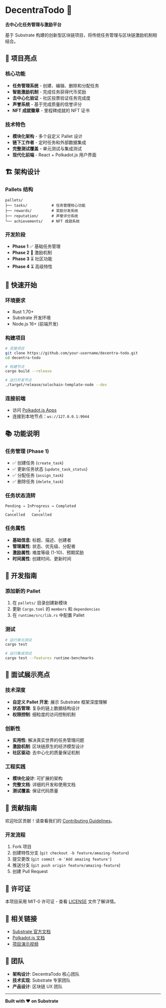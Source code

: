# DecentraTodo 🚀

**去中心化任务管理与激励平台**

基于 Substrate 构建的创新型区块链项目，将传统任务管理与区块链激励机制相结合。

## 🎯 项目亮点

### 核心功能
- **任务管理系统** - 创建、编辑、删除和分配任务
- **智能激励机制** - 完成任务获得代币奖励
- **去中心化验证** - 社区投票验证任务完成度
- **声誉系统** - 基于完成质量的信誉评分
- **NFT 成就徽章** - 里程碑成就的 NFT 证书

### 技术特色
- **模块化架构** - 多个自定义 Pallet 设计
- **链下工作者** - 定时任务和外部数据集成
- **完整测试覆盖** - 单元测试与集成测试
- **现代化前端** - React + Polkadot.js 用户界面

## 🏗️ 架构设计

### Pallets 结构
```
pallets/
├── tasks/           # 任务管理核心功能
├── rewards/         # 奖励分发系统
├── reputation/      # 声誉评分系统
└── achievements/    # NFT 成就系统
```

### 开发阶段
- **Phase 1** ✅ 基础任务管理
- **Phase 2** 🔄 激励机制
- **Phase 3** ⏳ 社区功能
- **Phase 4** ⏳ 高级特性

## 🚀 快速开始

### 环境要求
- Rust 1.70+
- Substrate 开发环境
- Node.js 16+ (前端开发)

### 构建项目
```bash
# 克隆项目
git clone https://github.com/your-username/decentra-todo.git
cd decentra-todo

# 构建节点
cargo build --release

# 运行开发节点
./target/release/solochain-template-node --dev
```

### 连接前端
- 访问 [Polkadot.js Apps](https://polkadot.js.org/apps/)
- 连接到本地节点：`ws://127.0.0.1:9944`

## 📚 功能说明

### 任务管理 (Phase 1)
- ✅ 创建任务 (`create_task`)
- ✅ 更新任务状态 (`update_task_status`)
- ✅ 分配任务 (`assign_task`)
- ✅ 删除任务 (`delete_task`)

### 任务状态流转
```
Pending → InProgress → Completed
   ↓           ↓
Cancelled   Cancelled
```

### 任务属性
- **基础信息**: 标题、描述、创建者
- **管理属性**: 状态、优先级、分配者
- **激励属性**: 难度等级 (1-10)、预期奖励
- **时间属性**: 创建时间、更新时间

## 🔧 开发指南

### 添加新的 Pallet
1. 在 `pallets/` 目录创建新模块
2. 更新 `Cargo.toml` 的 `members` 和 `dependencies`
3. 在 `runtime/src/lib.rs` 中配置 Pallet

### 测试
```bash
# 运行单元测试
cargo test

# 运行集成测试
cargo test --features runtime-benchmarks
```

## 🎨 面试展示亮点

### 技术深度
- **自定义 Pallet 开发**: 展示 Substrate 框架深度理解
- **状态管理**: 复杂的链上数据结构设计
- **权限控制**: 细粒度的访问控制机制

### 创新性
- **实用性**: 解决真实世界的任务管理问题
- **激励机制**: 区块链原生的经济模型设计
- **社区驱动**: 去中心化的质量保证机制

### 工程实践
- **模块化设计**: 可扩展的架构
- **完整文档**: 详细的开发和使用文档
- **测试覆盖**: 保证代码质量

## 🤝 贡献指南

欢迎社区贡献！请查看我们的 [Contributing Guidelines](CONTRIBUTING.md)。

### 开发流程
1. Fork 项目
2. 创建特性分支 (`git checkout -b feature/amazing-feature`)
3. 提交更改 (`git commit -m 'Add amazing feature'`)
4. 推送分支 (`git push origin feature/amazing-feature`)
5. 创建 Pull Request

## 📄 许可证

本项目采用 MIT-0 许可证 - 查看 [LICENSE](LICENSE) 文件了解详情。

## 🔗 相关链接

- [Substrate 官方文档](https://docs.substrate.io/)
- [Polkadot.js 文档](https://polkadot.js.org/docs/)
- [项目演示视频](https://your-demo-link.com)

## 👥 团队

- **架构设计**: DecentraTodo 核心团队
- **技术实现**: Substrate 专家团队
- **产品设计**: 区块链 UX 团队

---

**Built with ❤️ on Substrate**
